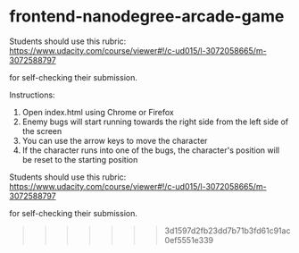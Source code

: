 frontend-nanodegree-arcade-game
===============================

Students should use this rubric: https://www.udacity.com/course/viewer#!/c-ud015/l-3072058665/m-3072588797

for self-checking their submission.

Instructions:
1. Open index.html using Chrome or Firefox
2. Enemy bugs will start running towards the right side from the left side of the screen
3. You can use the arrow keys to move the character
4. If the character runs into one of the bugs, the character's position will be reset to the starting position


Students should use this rubric: https://www.udacity.com/course/viewer#!/c-ud015/l-3072058665/m-3072588797

for self-checking their submission.
>>>>>>> 3d1597d2fb23dd7b71b3fd61c91ac0ef5551e339
